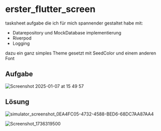 # erster_flutter_screen

tasksheet aufgabe die ich für mich spannender gestaltet habe mit:

- Datarepository und MockDatabase implementierung
- Riverpod
- Logging

dazu ein ganz simples Theme gesetzt mit SeedColor und einem anderen Font

## Aufgabe

![Screenshot 2025-01-07 at 15 49 57](https://github.com/user-attachments/assets/ea32f19c-b6d2-447d-8161-c605c019a064)

## Lösung

![simulator_screenshot_0EA4FC05-4732-4588-BED6-68DC7AA87AA4](https://github.com/user-attachments/assets/08322594-9fea-4f49-9475-c3476cc404c1)  

![Screenshot_1736319500](https://github.com/user-attachments/assets/f0869b64-8943-4b46-8d4d-1cbace2525f6)
